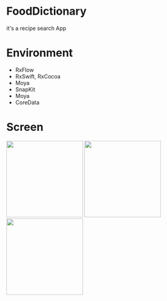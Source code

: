 # FoodDictionary

it's a recipe search App

# Environment
- RxFlow
- RxSwift, RxCocoa
- Moya
- SnapKit
- Moya
- CoreData

# Screen
<p>
    <img width="200" src="https://github.com/jay311311/FoodDictionary/assets/65765490/fbc1089d-b8f1-4263-a9f6-a271027bea5d"/>
    <img width="200" src="https://github.com/jay311311/FoodDictionary/assets/65765490/45dd2ae8-deac-4b5a-beea-4c842ba14fe7"/>
    <img width="200" src="https://github.com/jay311311/FoodDictionary/assets/65765490/9f4ff9cb-89e4-4737-bfde-8fb0cd5caaef"/>


</p>



